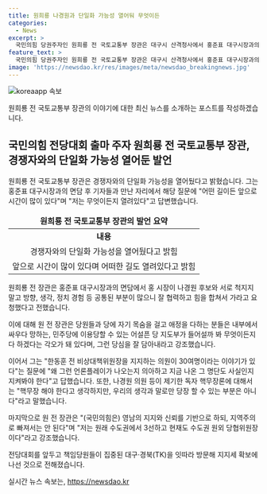 ```yaml
---
title: 원희룡 나경원과 단일화 가능성 열어둬 무엇이든
categories:
  - News
excerpt: >
  국민의힘 당권주자인 원희룡 전 국토교통부 장관은 대구시 산격청사에서 홍준표 대구시장과의 면담 후, 나경원 의원과의 단일화 가능성을 열어둔 전략을 밝혔다. 당원들의 협력과 힘 합치기를 촉구하며, 핵무장론에 대해선 실천 가능성을 강조하고, 영남의 지지와 신뢰를 기반으로 하되, 지역주의에 빠지지 말아야 한다고 강조했다. 이에 앞서 지난날 이철우 지사를 만나 지지세 확보에 나섰다. (총 글자 수: 150자)
feature_text: >
  국민의힘 당권주자인 원희룡 전 국토교통부 장관은 대구시 산격청사에서 홍준표 대구시장과의 면담 후, 나경원 의원과의 단일화 가능성을 열어둔 전략을 밝혔다. 당원들의 협력과 힘 합치기를 촉구하며, 핵무장론에 대해선 실천 가능성을 강조하고, 영남의 지지와 신뢰를 기반으로 하되, 지역주의에 빠지지 말아야 한다고 강조했다. 이에 앞서 지난날 이철우 지사를 만나 지지세 확보에 나섰다. (총 글자 수: 150자)
image: 'https://newsdao.kr/res/images/meta/newsdao_breakingnews.jpg'
---
```


<p><img src="https://newsdao.kr/res/images/meta/newsdao_breakingnews.jpg" alt="koreaapp 속보" /></p>

<p>원희룡 전 국토교통부 장관의 이야기에 대한 최신 뉴스를 소개하는 포스트를 작성하겠습니다.</p>

<h2 data-ke-size="size26">국민의힘 전당대회 출마 주자 원희룡 전 국토교통부 장관, 경쟁자와의 단일화 가능성 열어둔 발언</h2>

<p data-ke-size="size16">원희룡 전 국토교통부 장관은 경쟁자와의 단일화 가능성을 열어뒀다고 밝혔습니다. 그는 홍준표 대구시장과의 면담 후 기자들과 만난 자리에서 해당 질문에 "어떤 길이든 앞으로 시간이 많이 있다"며 "저는 무엇이든지 열려있다"고 답변했습니다.</p>

<table>
<thead>
<tr>
<td style="text-align: center; height: 17px;"><b>원희룡 전 국토교통부 장관의 발언 요약</b></td>
</tr>
</thead>
<tbody>
<tr>
<td style="text-align: center; height: 17px;"><b>내용</b></td>
</tr>
<tr>
<td style="text-align: center; height: 17px;">경쟁자와의 단일화 가능성을 열어뒀다고 밝힘</td>
</tr>
<tr>
<td style="text-align: center; height: 17px;">앞으로 시간이 많이 있다며 어떠한 길도 열려있다고 밝힘</td>
</tr>
</tbody>
</table>

<p data-ke-size="size16">원희룡 전 장관은 홍준표 대구시장과의 면담에서 홍 시장이 나경원 후보와 서로 척지지 말고 방향, 생각, 정치 경험 등 공통된 부분이 많으니 잘 협력하고 힘을 합쳐서 가라고 요청했다고 전했습니다.</p>

<p data-ke-size="size16">이에 대해 원 전 장관은 당원들과 당에 자기 목숨을 걸고 애정을 다하는 분들은 내부에서 싸우다 망하는, 민주당에 이용당할 수 있는 어설픈 당 지도부가 들어설까 봐 무엇이든지 다 하겠다는 각오가 돼 있다며, 그런 당심을 잘 담아내라고 강조했습니다.</p>

<p data-ke-size="size16">이어서 그는 "한동훈 전 비상대책위원장을 지지하는 의원이 30여명이라는 이야기가 있다"는 질문에 "왜 그런 언론플레이가 나오는지 의아하고 지금 나온 그 명단도 사실인지 지켜봐야 한다"고 답했습니다. 또한, 나경원 의원 등이 제기한 독자 핵무장론에 대해서는 "핵무장 해야 한다고 생각하지만, 우리의 생각과 말로만 당장 할 수 있는 부분은 아니다"라고 말했습니다.</p>

<p data-ke-size="size16">마지막으로 원 전 장관은 "(국민의힘은) 영남의 지지와 신뢰를 기반으로 하되, 지역주의로 빠져서는 안 된다"며 "저는 원래 수도권에서 3선하고 현재도 수도권 원외 당협위원장이다"라고 강조했습니다.</p>

<p data-ke-size="size16">전당대회를 앞두고 책임당원들이 집중된 대구·경북(TK)을 잇따라 방문해 지지세 확보에 나선 것으로 전해졌습니다.</p>
실시간 뉴스 속보는, <a href="https://newsdao.kr" rel="dofollow">https://newsdao.kr</a>


